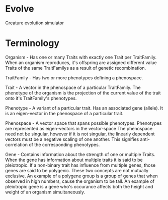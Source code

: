 # Evolve
Creature evolution simulator


# Terminology


Organism - Has one or many Traits with exactly one Trait per TraitFamily. When an organism reproduces, it's offspring
           are assigned different value Traits of the same TraitFamilys as a result of genetic recombination.

TraitFamily - Has two or more phenotypes defining a phenospace.

Trait - A vector in the phenospace of a particular TraitFamily. The phenotype of the organism is the projection of the current
        value of the trait onto it's TraitFamily's phenotypes.
        
Phenotype - A variant of a particular trait. Has an associated gene (allele). It is an eigen-vector in the 
           phenospace of a particular trait.

Phenospace - A vector space that spans possible phenotypes. Phenotypes are represented as eigen-vectors in the vector-space
            The phenospace need not be singular, however if it is not singular, the linearly dependent vectors 
            must be a negative scaling of one another. This signifies anti-correlation
            of the corresponding phenotypes.

Gene - Contains information about the strength of one or multiple Traits. When the gene has information about multiple traits
       it is said to be  pleiotropic. If a non-binary trait has influence from multiple genes, those genes are said to be
       polygenic. These two concepts are not mutually exclusive. An example of a polygene group is a group of genes that
       when observed in high numbers, cause the organism to be tall. An example of pleiotropic gene is a gene who's occurance
       affects both the height and weight of an organism simultaneously.
       